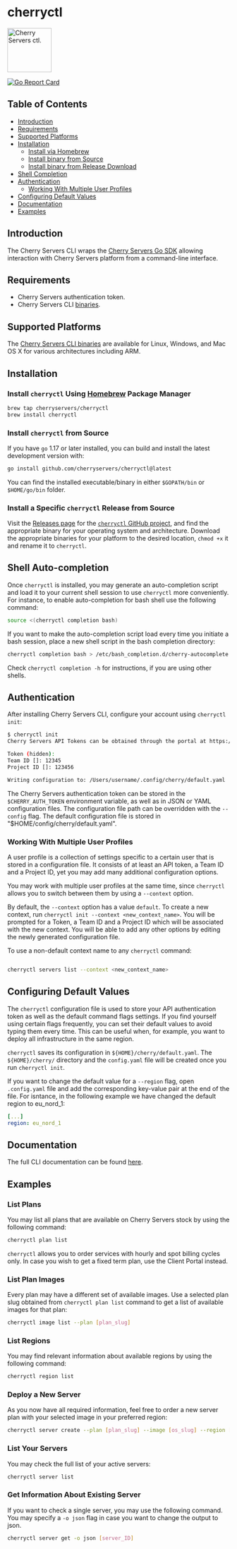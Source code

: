 cherryctl
================
<p align="left">
    <img width="100" height="100" src="https://pbs.twimg.com/profile_images/900630217630285824/p46dA56X_400x400.jpg" alt="Cherry Servers ctl." />
</p>
<p align="left">
  <a href="https://goreportcard.com/report/github.com/cherryservers/cherryctl">
    <img src="https://goreportcard.com/badge/github.com/cherryservers/cherryctl" alt="Go Report Card" />
  </a>
</p>

## Table of Contents

* [Introduction](#introduction)
* [Requirements](#requirements)
* [Supported Platforms](#supported-platforms)
* [Installation](#installation)
  * [Install via Homebrew](#use-homebrew-to-install-cherryctl)
  * [Install binary from Source](#install-binary-from-source)
  * [Install binary from Release Download](#install-binary-from-release-download)
* [Shell Completion](#shell-completion)
* [Authentication](#authentication)
  * [Working With Multiple User Profiles](#working-with-multiple-user-profiles)
* [Configuring Default Values](#configuring-default-values)
* [Documentation](#documentation)
* [Examples](#examples)

## Introduction

The Cherry Servers CLI wraps the [Cherry Servers Go SDK](https://github.com/cherryservers/cherrygo) allowing interaction with Cherry Servers platform from a command-line interface.

## Requirements

* Cherry Servers authentication token.
* Cherry Servers CLI [binaries](https://github.com/cherryservers/cherryctl/releases).

## Supported Platforms

The [Cherry Servers CLI binaries](https://github.com/cherryservers/cherryctl/releases) are available for Linux, Windows, and Mac OS X for various architectures including ARM.

## Installation

### Install `cherryctl` Using [Homebrew](https://brew.sh/) Package Manager

```sh
brew tap cherryservers/cherryctl
brew install cherryctl
```

### Install `cherryctl` from Source

If you have `go` 1.17 or later installed, you can build and install the latest development version with:

```sh
go install github.com/cherryservers/cherryctl@latest
```

You can find the installed executable/binary in either `$GOPATH/bin` or `$HOME/go/bin` folder.

### Install a Specific `cherryctl` Release from Source

Visit the [Releases page](https://github.com/cherryservers/cherryctl/releases) for the
[`cherryctl` GitHub project](https://github.com/cherryservers/cherryctl), and find the
appropriate binary for your operating system and architecture. Download the appropriate binaries for your platform to the desired location, `chmod +x` it and rename it to `cherryctl`.

## Shell Auto-completion

Once `cherryctl` is installed, you may generate an auto-completion script and load it to your current shell session to use `cherryctl` more conveniently. For instance, to enable auto-completion for bash shell use the following command:

```sh
source <(cherryctl completion bash)
```

If you want to make the auto-completion script load every time you initiate a bash session, place a new shell script in the bash completion directory:

```sh
cherryctl completion bash > /etc/bash_completion.d/cherry-autocomplete.sh
```

Check `cherryctl completion -h` for instructions, if you are using other shells.

## Authentication

After installing Cherry Servers CLI, configure your account using `cherryctl init`:

```sh
$ cherryctl init
Cherry Servers API Tokens can be obtained through the portal at https://portal.cherryservers.com/.

Token (hidden): 
Team ID []: 12345
Project ID []: 123456

Writing configuration to: /Users/username/.config/cherry/default.yaml
```

The Cherry Servers authentication token can be stored in the `$CHERRY_AUTH_TOKEN` environment variable, as well as in JSON or YAML configuration files. The configuration file path can be overridden with the `--config` flag.  The default configuration file is stored in "$HOME/config/cherry/default.yaml".

### Working With Multiple User Profiles

A user profile is a collection of settings specific to a certain user that is stored in a configuration file. It consists of at least an API token, a Team ID and a Project ID, yet you may add many additional configuration options.

You may work with multiple user profiles at the same time, since `cherryctl` allows you to switch between them by using a `--context` option.

By default, the `--context` option has a value `default`. To create a new context, run `cherryctl init --context <new_context_name>`. You will be prompted for a Token, a Team ID and a Project ID which will be associated with the new context. You will be able to add any other options by editing the newly generated configuration file.

To use a non-default context name to any `cherryctl` command:
```sh

cherryctl servers list --context <new_context_name>

```

## Configuring Default Values

The `cherryctl` configuration file is used to store your API authentication token as well as the default command flags settings. If you find yourself using certain flags frequently, you can set their default values to avoid typing them every time. This can be useful when, for example, you want to deploy all infrastructure in the same region.

`cherryctl` saves its configuration in `${HOME}/cherry/default.yaml`. The `${HOME}/cherry/` directory and the `config.yaml` file will be created once you run `cherryctl init`.

If you want to change the default value for a `--region` flag, open `.config.yaml` file and add the corresponding key-value pair at the end of the file. For isntance, in the following example we have changed the default region to eu_nord_1:

```yaml
[...]
region: eu_nord_1
```

## Documentation

The full CLI documentation can be found [here](docs/cherryctl.md).

## Examples

### List Plans

You may list all plans that are available on Cherry Servers stock by using the following command:

```sh
cherryctl plan list
```

`cherryctl` allows you to order services with hourly and spot billing cycles only. In case you wish to get a fixed term plan, use the Client Portal instead.

### List Plan Images

Every plan may have a different set of available images. Use a selected plan slug obtained from `cherryctl plan list` command to get a list of available images for that plan:

```sh
cherryctl image list --plan [plan_slug]
```

### List Regions

You may find relevant information about available regions by using the following command:

```sh
cherryctl region list
```

### Deploy a New Server

As you now have all required information, feel free to order a new server plan with your selected image in your preferred region:

```sh
cherryctl server create --plan [plan_slug] --image [os_slug] --region [region_slug] --hostname [hostname]
```

### List Your Servers

You may check the full list of your active servers:

```sh
cherryctl server list
```

### Get Information About Existing Server

If you want to check a single server, you may use the following command. You may specify a `-o json` flag in case you want to change the output to json.

```sh
cherryctl server get -o json [server_ID]
```